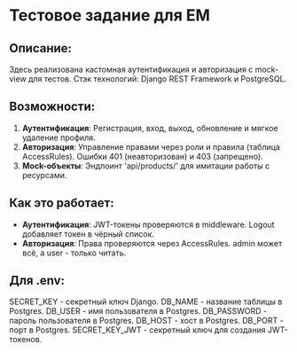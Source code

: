 # Тестовое задание для EM

## Описание:
Здесь реализована кастомная аутентификация и авторизация с mock-view для тестов.
Стэк технологий: Django REST Framework и PostgreSQL.

## Возможности:
1. **Аутентификация**:
   Регистрация, вход, выход, обновление и мягкое удаление профиля.
2. **Авторизация**:
   Управление правами через роли и правила (таблица AccessRules). Ошибки 401 (неавторизован) и 403 (запрещено).
3. **Mock-объекты**:
   Эндпоинт 'api/products/' для имитации работы с ресурсами.

## Как это работает:
- **Аутентификация**: JWT-токены проверяются в middleware. Logout добавляет токен в чёрный список.
- **Авторизация**: Права проверяются через AccessRules. admin может всё, а user - только читать.

## Для .env:
SECRET_KEY - секретный ключ Django.
DB_NAME - название таблицы в Postgres.
DB_USER - имя пользователя в Postgres.
DB_PASSWORD - пароль пользователя в Postgres.
DB_HOST - хост в Postgres.
DB_PORT - порт в Postgres.
SECRET_KEY_JWT - секретный ключ для создания JWT-токенов.
